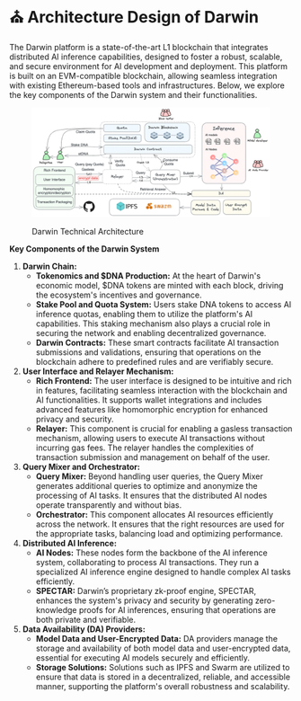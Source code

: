 # ⛪ Architecture Design of Darwin

The Darwin platform is a state-of-the-art L1 blockchain that integrates distributed AI inference capabilities, designed to foster a robust, scalable, and secure environment for AI development and deployment. This platform is built on an EVM-compatible blockchain, allowing seamless integration with existing Ethereum-based tools and infrastructures. Below, we explore the key components of the Darwin system and their functionalities.

<figure><img src="../.gitbook/assets/image (4).png" alt=""><figcaption><p>Darwin Technical Architecture</p></figcaption></figure>

**Key Components of the Darwin System**

1. **Darwin Chain:**
   * **Tokenomics and $DNA Production:** At the heart of Darwin's economic model, $DNA tokens are minted with each block, driving the ecosystem's incentives and governance.
   * **Stake Pool and Quota System:** Users stake DNA tokens to access AI inference quotas, enabling them to utilize the platform's AI capabilities. This staking mechanism also plays a crucial role in securing the network and enabling decentralized governance.
   * **Darwin Contracts:** These smart contracts facilitate AI transaction submissions and validations, ensuring that operations on the blockchain adhere to predefined rules and are verifiably secure.
2. **User Interface and Relayer Mechanism:**
   * **Rich Frontend:** The user interface is designed to be intuitive and rich in features, facilitating seamless interaction with the blockchain and AI functionalities. It supports wallet integrations and includes advanced features like homomorphic encryption for enhanced privacy and security.
   * **Relayer:** This component is crucial for enabling a gasless transaction mechanism, allowing users to execute AI transactions without incurring gas fees. The relayer handles the complexities of transaction submission and management on behalf of the user.
3. **Query Mixer and Orchestrator:**
   * **Query Mixer:** Beyond handling user queries, the Query Mixer generates additional queries to optimize and anonymize the processing of AI tasks. It ensures that the distributed AI nodes operate transparently and without bias.
   * **Orchestrator:** This component allocates AI resources efficiently across the network. It ensures that the right resources are used for the appropriate tasks, balancing load and optimizing performance.
4. **Distributed AI Inference:**
   * **AI Nodes:** These nodes form the backbone of the AI inference system, collaborating to process AI transactions. They run a specialized AI inference engine designed to handle complex AI tasks efficiently.
   * **SPECTAR:** Darwin’s proprietary zk-proof engine, SPECTAR, enhances the system's privacy and security by generating zero-knowledge proofs for AI inferences, ensuring that operations are both private and verifiable.
5. **Data Availability (DA) Providers:**
   * **Model Data and User-Encrypted Data:** DA providers manage the storage and availability of both model data and user-encrypted data, essential for executing AI models securely and efficiently.
   * **Storage Solutions:** Solutions such as IPFS and Swarm are utilized to ensure that data is stored in a decentralized, reliable, and accessible manner, supporting the platform's overall robustness and scalability.
